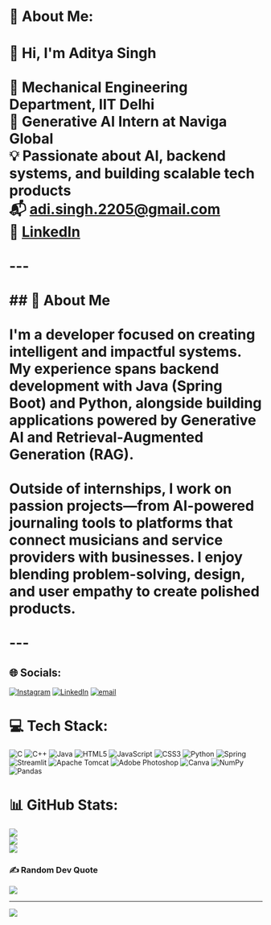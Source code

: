 # 💫 About Me:
# 👋 Hi, I'm Aditya Singh<br><br>📍 Mechanical Engineering Department, IIT Delhi  <br>🔭 Generative AI Intern at Naviga Global  <br>💡 Passionate about AI, backend systems, and building scalable tech products  <br>📬 adi.singh.2205@gmail.com  <br>🔗 [LinkedIn](https://www.linkedin.com/in/aditya-singh-4di/)<br><br>---<br><br>## 🚀 About Me<br><br>I'm a developer focused on creating intelligent and impactful systems. My experience spans backend development with **Java (Spring Boot)** and **Python**, alongside building applications powered by **Generative AI** and **Retrieval-Augmented Generation (RAG)**.<br><br>Outside of internships, I work on passion projects—from AI-powered journaling tools to platforms that connect musicians and service providers with businesses. I enjoy blending problem-solving, design, and user empathy to create polished products.<br><br>---


## 🌐 Socials:
[![Instagram](https://img.shields.io/badge/Instagram-%23E4405F.svg?logo=Instagram&logoColor=white)](https://instagram.com/Aditya22_5) [![LinkedIn](https://img.shields.io/badge/LinkedIn-%230077B5.svg?logo=linkedin&logoColor=white)](https://linkedin.com/in/https://www.linkedin.com/in/aditya-singh-4di/) [![email](https://img.shields.io/badge/Email-D14836?logo=gmail&logoColor=white)](mailto:adi.singh.2205@gmail.com) 

# 💻 Tech Stack:
![C](https://img.shields.io/badge/c-%2300599C.svg?style=for-the-badge&logo=c&logoColor=white) ![C++](https://img.shields.io/badge/c++-%2300599C.svg?style=for-the-badge&logo=c%2B%2B&logoColor=white) ![Java](https://img.shields.io/badge/java-%23ED8B00.svg?style=for-the-badge&logo=openjdk&logoColor=white) ![HTML5](https://img.shields.io/badge/html5-%23E34F26.svg?style=for-the-badge&logo=html5&logoColor=white) ![JavaScript](https://img.shields.io/badge/javascript-%23323330.svg?style=for-the-badge&logo=javascript&logoColor=%23F7DF1E) ![CSS3](https://img.shields.io/badge/css3-%231572B6.svg?style=for-the-badge&logo=css3&logoColor=white) ![Python](https://img.shields.io/badge/python-3670A0?style=for-the-badge&logo=python&logoColor=ffdd54) ![Spring](https://img.shields.io/badge/spring-%236DB33F.svg?style=for-the-badge&logo=spring&logoColor=white) ![Streamlit](https://img.shields.io/badge/Streamlit-%23FE4B4B.svg?style=for-the-badge&logo=streamlit&logoColor=white) ![Apache Tomcat](https://img.shields.io/badge/apache%20tomcat-%23F8DC75.svg?style=for-the-badge&logo=apache-tomcat&logoColor=black) ![Adobe Photoshop](https://img.shields.io/badge/adobe%20photoshop-%2331A8FF.svg?style=for-the-badge&logo=adobe%20photoshop&logoColor=white) ![Canva](https://img.shields.io/badge/Canva-%2300C4CC.svg?style=for-the-badge&logo=Canva&logoColor=white) ![NumPy](https://img.shields.io/badge/numpy-%23013243.svg?style=for-the-badge&logo=numpy&logoColor=white) ![Pandas](https://img.shields.io/badge/pandas-%23150458.svg?style=for-the-badge&logo=pandas&logoColor=white)
# 📊 GitHub Stats:
![](https://github-readme-stats.vercel.app/api?username=Adi-contributes&theme=apprentice&hide_border=false&include_all_commits=true&count_private=false)<br/>
![](https://nirzak-streak-stats.vercel.app/?user=Adi-contributes&theme=apprentice&hide_border=false)<br/>
![](https://github-readme-stats.vercel.app/api/top-langs/?username=Adi-contributes&theme=apprentice&hide_border=false&include_all_commits=true&count_private=false&layout=compact)

### ✍️ Random Dev Quote
![](https://quotes-github-readme.vercel.app/api?type=horizontal&theme=radical)

---
[![](https://visitcount.itsvg.in/api?id=Adi-contributes&icon=0&color=0)](https://visitcount.itsvg.in)

<!-- Proudly created with GPRM ( https://gprm.itsvg.in ) -->
